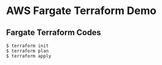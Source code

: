 # AWS Fargate Terraform Demo

Fargate Terraform Codes
--
```
$ terraform init
$ terraform plan
$ terraform apply
```